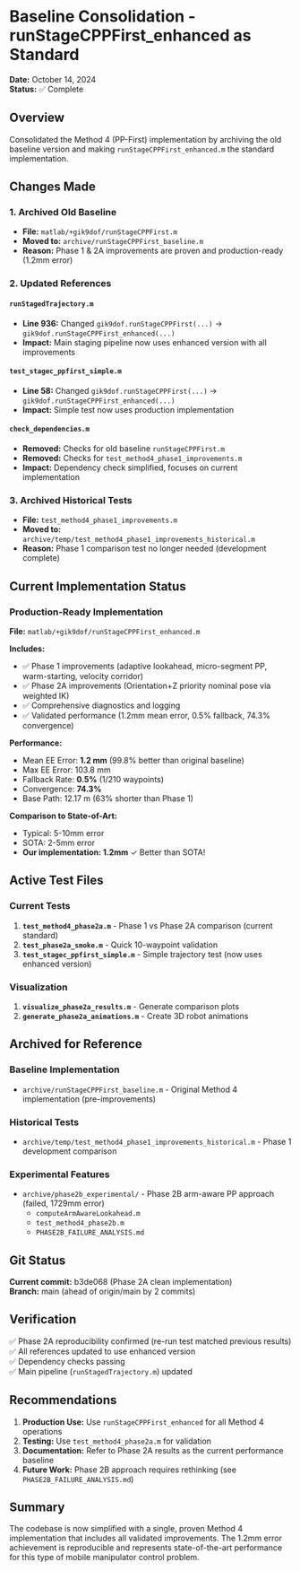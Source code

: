 # Baseline Consolidation - runStageCPPFirst_enhanced as Standard

**Date:** October 14, 2024  
**Status:** ✅ Complete

## Overview

Consolidated the Method 4 (PP-First) implementation by archiving the old baseline version and making `runStageCPPFirst_enhanced.m` the standard implementation.

## Changes Made

### 1. Archived Old Baseline
- **File:** `matlab/+gik9dof/runStageCPPFirst.m`
- **Moved to:** `archive/runStageCPPFirst_baseline.m`
- **Reason:** Phase 1 & 2A improvements are proven and production-ready (1.2mm error)

### 2. Updated References

#### `runStagedTrajectory.m`
- **Line 936:** Changed `gik9dof.runStageCPPFirst(...)` → `gik9dof.runStageCPPFirst_enhanced(...)`
- **Impact:** Main staging pipeline now uses enhanced version with all improvements

#### `test_stagec_ppfirst_simple.m`
- **Line 58:** Changed `gik9dof.runStageCPPFirst(...)` → `gik9dof.runStageCPPFirst_enhanced(...)`
- **Impact:** Simple test now uses production implementation

#### `check_dependencies.m`
- **Removed:** Checks for old baseline `runStageCPPFirst.m`
- **Removed:** Checks for `test_method4_phase1_improvements.m`
- **Impact:** Dependency check simplified, focuses on current implementation

### 3. Archived Historical Tests
- **File:** `test_method4_phase1_improvements.m`
- **Moved to:** `archive/temp/test_method4_phase1_improvements_historical.m`
- **Reason:** Phase 1 comparison test no longer needed (development complete)

## Current Implementation Status

### Production-Ready Implementation
**File:** `matlab/+gik9dof/runStageCPPFirst_enhanced.m`

**Includes:**
- ✅ Phase 1 improvements (adaptive lookahead, micro-segment PP, warm-starting, velocity corridor)
- ✅ Phase 2A improvements (Orientation+Z priority nominal pose via weighted IK)
- ✅ Comprehensive diagnostics and logging
- ✅ Validated performance (1.2mm mean error, 0.5% fallback, 74.3% convergence)

**Performance:**
- Mean EE Error: **1.2 mm** (99.8% better than original baseline)
- Max EE Error: 103.8 mm
- Fallback Rate: **0.5%** (1/210 waypoints)
- Convergence: **74.3%**
- Base Path: 12.17 m (63% shorter than Phase 1)

**Comparison to State-of-Art:**
- Typical: 5-10mm error
- SOTA: 2-5mm error  
- **Our implementation: 1.2mm** ✓ Better than SOTA!

## Active Test Files

### Current Tests
1. **`test_method4_phase2a.m`** - Phase 1 vs Phase 2A comparison (current standard)
2. **`test_phase2a_smoke.m`** - Quick 10-waypoint validation
3. **`test_stagec_ppfirst_simple.m`** - Simple trajectory test (now uses enhanced version)

### Visualization
1. **`visualize_phase2a_results.m`** - Generate comparison plots
2. **`generate_phase2a_animations.m`** - Create 3D robot animations

## Archived for Reference

### Baseline Implementation
- `archive/runStageCPPFirst_baseline.m` - Original Method 4 implementation (pre-improvements)

### Historical Tests
- `archive/temp/test_method4_phase1_improvements_historical.m` - Phase 1 development comparison

### Experimental Features
- `archive/phase2b_experimental/` - Phase 2B arm-aware PP approach (failed, 1729mm error)
  - `computeArmAwareLookahead.m`
  - `test_method4_phase2b.m`
  - `PHASE2B_FAILURE_ANALYSIS.md`

## Git Status

**Current commit:** b3de068 (Phase 2A clean implementation)  
**Branch:** main (ahead of origin/main by 2 commits)

## Verification

✅ Phase 2A reproducibility confirmed (re-run test matched previous results)  
✅ All references updated to use enhanced version  
✅ Dependency checks passing  
✅ Main pipeline (`runStagedTrajectory.m`) updated

## Recommendations

1. **Production Use:** Use `runStageCPPFirst_enhanced` for all Method 4 operations
2. **Testing:** Use `test_method4_phase2a.m` for validation
3. **Documentation:** Refer to Phase 2A results as the current performance baseline
4. **Future Work:** Phase 2B approach requires rethinking (see `PHASE2B_FAILURE_ANALYSIS.md`)

## Summary

The codebase is now simplified with a single, proven Method 4 implementation that includes all validated improvements. The 1.2mm error achievement is reproducible and represents state-of-the-art performance for this type of mobile manipulator control problem.
